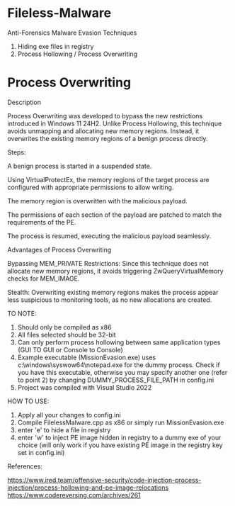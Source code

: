 # Fileless-Malware
Anti-Forensics Malware Evasion Techniques

1. Hiding exe files in registry
2. Process Hollowing / Process Overwriting

# Process Overwriting

Description

Process Overwriting was developed to bypass the new restrictions introduced in Windows 11 24H2. Unlike Process Hollowing, this technique avoids unmapping and allocating new memory regions. Instead, it overwrites the existing memory regions of a benign process directly.

Steps:

A benign process is started in a suspended state.

Using VirtualProtectEx, the memory regions of the target process are configured with appropriate permissions to allow writing.

The memory region is overwritten with the malicious payload.

The permissions of each section of the payload are patched to match the requirements of the PE.

The process is resumed, executing the malicious payload seamlessly.

Advantages of Process Overwriting

Bypassing MEM_PRIVATE Restrictions: Since this technique does not allocate new memory regions, it avoids triggering ZwQueryVirtualMemory checks for MEM_IMAGE.

Stealth: Overwriting existing memory regions makes the process appear less suspicious to monitoring tools, as no new allocations are created.


TO NOTE:
1. Should only be compiled as x86
2. All files selected should be 32-bit
3. Can only perform process hollowing between same application types (GUI TO GUI or Console to Console)
4. Example executable (MissionEvasion.exe) uses c:\windows\syswow64\notepad.exe for the dummy process. Check if you have this executable, otherwise you may specify another one (refer to point 2) by changing DUMMY_PROCESS_FILE_PATH in config.ini
5. Project was compiled with Visual Studio 2022

HOW TO USE:
1. Apply all your changes to config.ini
2. Compile FilelessMalware.cpp as x86 or simply run MissionEvasion.exe
3. enter 'e' to hide a file in registry
4. enter 'w' to inject PE image hidden in registry to a dummy exe of your choice (will only work if you have existing PE image in the registry key set in config.ini)


References:


https://www.ired.team/offensive-security/code-injection-process-injection/process-hollowing-and-pe-image-relocations
https://www.codereversing.com/archives/261
